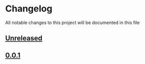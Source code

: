 # Changelog
All notable changes to this project will be documented in this file

[unreleased]: https://github.com/eugenesvk/xontrib-skim/compare/0.0.1...HEAD
## [Unreleased]
  <!-- - __Added__ -->
  <!--   + :sparkles:  -->
  <!--   new features -->
  <!-- - __Changed__ -->
  <!--   +   -->
  <!--   changes in existing functionality -->
  <!-- - __Fixed__ -->
  <!--   + :beetle:  -->
  <!--   bug fixes -->
  <!-- - __Deprecated__ -->
  <!--   + :poop:  -->
  <!--   soon-to-be removed features -->
  <!-- - __Removed__ -->
  <!--   + :wastebasket:  -->
  <!--   now removed features -->
  <!-- - __Security__ -->
  <!--   + :lock:  -->
  <!--   vulnerabilities -->

[0.0.1]: https://github.com/eugenesvk/xontrib-skim/releases/tag/0.0.1
## [0.0.1]

